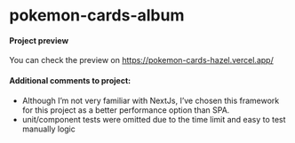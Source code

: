 # pokemon-cards-album

#### Project preview

You can check the preview on https://pokemon-cards-hazel.vercel.app/

#### Additional comments to project:

- Although I’m not very familiar with NextJs, I’ve chosen this framework for this project as a better performance option than SPA.
- unit/component tests were omitted due to the time limit and easy to test manually logic
